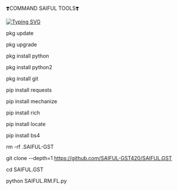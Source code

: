 ❣️COMMAND SAIFUL TOOLS❣️

[![Typing SVG](https://readme-typing-svg.demolab.com?font=Fira+Code&pause=1000&color=FF2C10&background=31FF9400&width=435&lines=File+Random+id+Cloning+Tool+Enjoy+Guys%F0%9F%A4%9F)](https://git.io/typing-svg)

pkg update

pkg upgrade 

pkg install python 

pkg install python2

pkg install git 

pip install requests 

pip install mechanize 

pip install rich 

pip install locate 

pip install bs4

rm -rf .SAIFUL-GST

git clone --depth=1 https://github.com/SAIFUL-GST420/SAIFUL.GST

cd SAIFUL.GST

python SAIFUL.RM.FL.py
